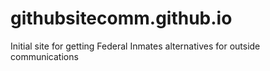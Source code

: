 # githubsitecomm.github.io
Initial site for getting Federal Inmates alternatives for outside communications

